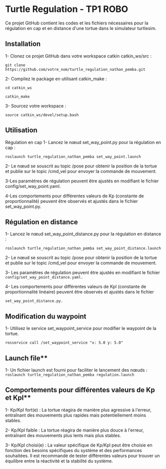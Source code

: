 # Turtle Regulation - TP1 ROBO
Ce projet GitHub contient les codes et les fichiers nécessaires pour la régulation en cap et en distance d'une tortue dans le simulateur turtlesim.

## Installation
1- Clonez ce projet GitHub dans votre workspace catkin catkin_ws/src :

```git clone https://github.com/votre_nom/turtle_regulation_nathan_pemba.git```

2- Compilez le package en utilisant catkin_make :

```cd catkin_ws```

 ```catkin_make```

3- Sourcez votre workspace :

```source catkin_ws/devel/setup.bash```

## Utilisation
Régulation en cap
1- Lancez le nœud set_way_point.py pour la régulation en cap :

```roslaunch turtle_regulation_nathan_pemba set_way_point.launch```

2- Le nœud se souscrit au topic /pose pour obtenir la position de la tortue et publie sur le topic /cmd_vel pour envoyer la commande de mouvement.

3-Les paramètres de régulation peuvent être ajustés en modifiant le fichier config/set_way_point.yaml.

4-Les comportements pour différentes valeurs de Kp (constante de proportionnalité) peuvent être observés et ajustés dans le fichier set_way_point.py.

## Régulation en distance
1- Lancez le nœud set_way_point_distance.py pour la régulation en distance :

``` roslaunch turtle_regulation_nathan_pemba set_way_point_distance.launch ```

2- Le nœud se souscrit au topic /pose pour obtenir la position de la tortue et publie sur le topic /cmd_vel pour envoyer la commande de mouvement.

3- Les paramètres de régulation peuvent être ajustés en modifiant le fichier 
```config/set_way_point_distance.yaml.```

4- Les comportements pour différentes valeurs de Kpl (constante de proportionnalité linéaire) peuvent être observés et ajustés dans le fichier 

```set_way_point_distance.py.```

## Modification du waypoint
1- Utilisez le service set_waypoint_service pour modifier le waypoint de la tortue.

 ```rosservice call /set_waypoint_service "x: 5.0 y: 5.0"```

## Launch file**
1- Un fichier launch est fourni pour faciliter le lancement des nœuds :
``` roslaunch turtle_regulation_nathan_pemba regulation.launch ```

## Comportements pour différentes valeurs de Kp et Kpl**
1- Kp/Kpl fort(e) : La tortue réagira de manière plus agressive à l'erreur, entraînant des mouvements plus rapides mais potentiellement moins stables.

2- Kp/Kpl faible : La tortue réagira de manière plus douce à l'erreur, entraînant des mouvements plus lents mais plus stables.

3- Kp/Kpl choisi(e) : La valeur spécifique de Kp/Kpl peut être choisie en fonction des besoins spécifiques du système et des performances souhaitées. Il est recommandé de tester différentes valeurs pour trouver un équilibre entre la réactivité et la stabilité du système.

